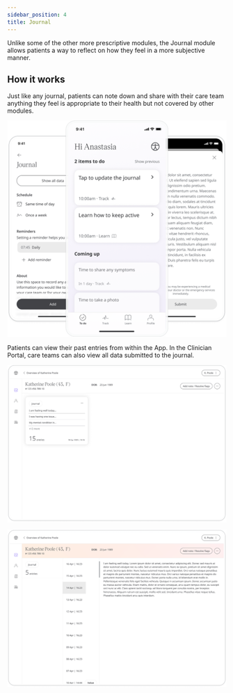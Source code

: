 ```yaml
---
sidebar_position: 4
title: Journal
---
```


Unlike some of the other more prescriptive modules, the Journal module allows patients a way to reflect on how they feel in a more subjective manner.

## How it works

Just like any journal, patients can note down and share with their care team anything they feel is appropriate to their health but not covered by other modules.

![Adding to the journal](./assets/journal.png)

Patients can view their past entries from within the App. In the Clinician Portal, care teams can also view all data submitted to the journal.

![Journal in Clinician Portal](./assets/cp-patient-summary-journal.png)

![Journal in Clinician Portal](./assets/cp-module-details-journal.png)
